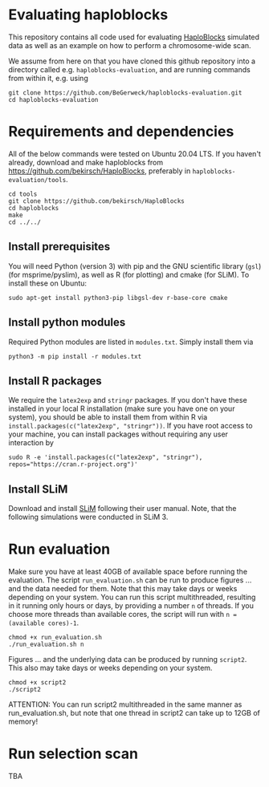 # Evaluating haploblocks

This repository contains all code used for evaluating [HaploBlocks](https://github.com/bekirsch/HaploBlocks) simulated data as well as an example on how to perform a chromosome-wide scan.

We assume from here on that you have cloned this github repository into a directory called e.g.
`haploblocks-evaluation`, and are running commands from within it, e.g. using

```
git clone https://github.com/BeGerweck/haploblocks-evaluation.git
cd haploblocks-evaluation
```

# Requirements and dependencies

All of the below commands were tested on Ubuntu 20.04 LTS. If you haven't already, download and make haploblocks from https://github.com/bekirsch/HaploBlocks, preferably in `haploblocks-evaluation/tools`. 

```
cd tools
git clone https://github.com/bekirsch/HaploBlocks
cd haploblocks
make
cd ../../
```

## Install prerequisites

You will need Python (version 3) with pip and the GNU scientific library (`gsl`) (for msprime/pyslim), as well as R (for plotting) and cmake (for SLiM). To install these on Ubuntu:

```
sudo apt-get install python3-pip libgsl-dev r-base-core cmake
```

## Install python modules

Required Python modules are listed in `modules.txt`. Simply install them via

```
python3 -m pip install -r modules.txt
```

## Install R packages

We require the `latex2exp` and `stringr` packages. If you don't have these installed in your local R installation (make sure you have one on your system), you should be able to install them from within R via `install.packages(c("latex2exp", "stringr"))`. If you have root access to your machine, you can install packages without requiring any user interaction by
```
sudo R -e 'install.packages(c("latex2exp", "stringr"), repos="https://cran.r-project.org")'
```

## Install SLiM

Download and install [SLiM](http://messerlab.org/slim/) following their user manual. Note, that the following simulations were conducted in SLiM 3.

# Run evaluation

Make sure you have at least 40GB of available space before running the evaluation. The script `run_evaluation.sh` can be run to produce figures ... and the data needed for them. Note that this may take days or weeks depending on your system. You can run this script multithreaded, resulting in it running only hours or days, by providing a number `n` of threads. If you choose more threads than available cores, the script will run with `n = (available cores)-1`.

```
chmod +x run_evaluation.sh
./run_evaluation.sh n
```

Figures ... and the underlying data can be produced by running `script2`. This also may take days or weeks depending on your system.

```
chmod +x script2
./script2
```

ATTENTION: You can run script2 multithreaded in the same manner as run_evaluation.sh, but note that one thread in script2 can take up to 12GB of memory!

# Run selection scan
TBA
